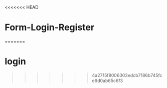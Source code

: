 <<<<<<< HEAD
# Form-Login-Register
=======
# login
>>>>>>> 4a2715f8006303edcb7186b745fce9d0ab65c6f3
